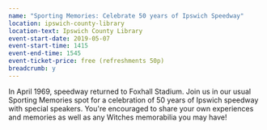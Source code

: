 ```yaml
---
name: "Sporting Memories: Celebrate 50 years of Ipswich Speedway"
location: ipswich-county-library
location-text: Ipswich County Library
event-start-date: 2019-05-07
event-start-time: 1415
event-end-time: 1545
event-ticket-price: free (refreshments 50p)
breadcrumb: y
---
```


In April 1969, speedway returned to Foxhall Stadium. Join us in our usual Sporting Memories spot for a celebration of 50 years of Ipswich speedway with special speakers. You're encouraged to share your own experiences and memories as well as any Witches memorabilia you may have!
